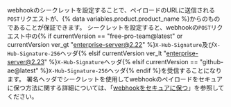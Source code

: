 webhookのシークレットを設定することで、ペイロードのURLに送信される`POST`リクエストが、{% data variables.product.product_name %}からのものであることが保証できます。 シークレットを設定すると、webhookの`POST`リクエスト中の{% if currentVersion == "free-pro-team@latest" or currentVersion ver_gt "enterprise-server@2.22" %}`X-Hub-Signature`及び`X-Hub-Signature-256`ヘッダ{% elsif currentVersion ver_lt "enterprise-server@2.23" %}`X-Hub-Signature`ヘッダ{% elsif currentVersion == "github-ae@latest" %}`X-Hub-Signature-256`ヘッダ{% endif %}を受信することになります。 署名ヘッダでシークレットを使用してwebhookのペイロードをセキュアに保つ方法に関する詳細については、「[webhookをセキュアに保つ](/webhooks/securing/)」を参照してください。
